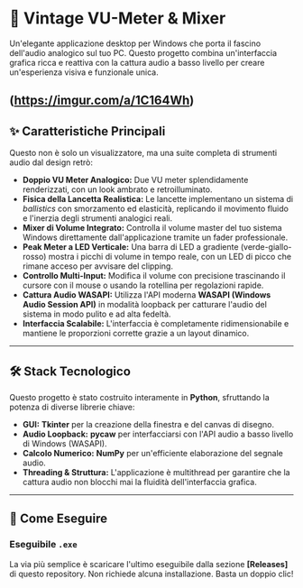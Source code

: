 # 🎹 Vintage VU-Meter & Mixer

Un'elegante applicazione desktop per Windows che porta il fascino dell'audio analogico sul tuo PC. Questo progetto combina un'interfaccia grafica ricca e reattiva con la cattura audio a basso livello per creare un'esperienza visiva e funzionale unica.


(https://imgur.com/a/1C164Wh)
---

## ✨ Caratteristiche Principali

Questo non è solo un visualizzatore, ma una suite completa di strumenti audio dal design retrò:

- **Doppio VU Meter Analogico:** Due VU meter splendidamente renderizzati, con un look ambrato e retroilluminato.
- **Fisica della Lancetta Realistica:** Le lancette implementano un sistema di *ballistics* con smorzamento ed elasticità, replicando il movimento fluido e l'inerzia degli strumenti analogici reali.
- **Mixer di Volume Integrato:** Controlla il volume master del tuo sistema Windows direttamente dall'applicazione tramite un fader professionale.
- **Peak Meter a LED Verticale:** Una barra di LED a gradiente (verde-giallo-rosso) mostra i picchi di volume in tempo reale, con un LED di picco che rimane acceso per avvisare del clipping.
- **Controllo Multi-Input:** Modifica il volume con precisione trascinando il cursore con il mouse o usando la rotellina per regolazioni rapide.
- **Cattura Audio WASAPI:** Utilizza l'API moderna **WASAPI (Windows Audio Session API)** in modalità loopback per catturare l'audio del sistema in modo pulito e ad alta fedeltà.
- **Interfaccia Scalabile:** L'interfaccia è completamente ridimensionabile e mantiene le proporzioni corrette grazie a un layout dinamico.

---

## 🛠️ Stack Tecnologico

Questo progetto è stato costruito interamente in **Python**, sfruttando la potenza di diverse librerie chiave:

- **GUI:** **Tkinter** per la creazione della finestra e del canvas di disegno.
- **Audio Loopback:** **pycaw** per interfacciarsi con l'API audio a basso livello di Windows (WASAPI).
- **Calcolo Numerico:** **NumPy** per un'efficiente elaborazione del segnale audio.
- **Threading & Struttura:** L'applicazione è multithread per garantire che la cattura audio non blocchi mai la fluidità dell'interfaccia grafica.

---

## 🚀 Come Eseguire

### Eseguibile `.exe`
La via più semplice è scaricare l'ultimo eseguibile dalla sezione **[Releases]** di questo repository. Non richiede alcuna installazione. Basta un doppio clic!

